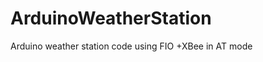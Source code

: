 ArduinoWeatherStation
=====================

Arduino weather station code using FIO +XBee in AT mode
